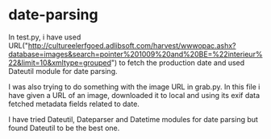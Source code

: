 # date-parsing

In test.py, i have used URL("http://cultureelerfgoed.adlibsoft.com/harvest/wwwopac.ashx?database=images&search=pointer%201009%20and%20BE=%22interieur%22&limit=10&xmltype=grouped") to fetch the production date and used Dateutil module for date parsing.

I was also trying to do something with the image URL in grab.py. In this file i have given a URL of an image, downloaded it to local and using its exif data fetched metadata fields related to date.

I have tried Dateutil, Dateparser and Datetime modules for date parsing but found Dateutil to be the best one.
